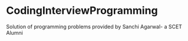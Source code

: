 # CodingInterviewProgramming
Solution of programming problems provided by Sanchi Agarwal- a SCET Alumni
